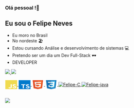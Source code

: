 ### Olá pessoal !👋

## Eu sou o Felipe Neves

- Eu moro no Brasil
- No nordeste 🏖️
- Estou cursando Análise e desenvolvimento de sistemas 💻
- Pretendo ser um dia um Dev Full-Stack 🕶️
- DEVELOPER

<div align="left">
  <a href="https://github.com/nevesfelipe47">
  <img height="180em" src="https://github-readme-stats.vercel.app/api?username=nevesfelipe47&show_icons=true&theme=shades-of-purple&include_all_commits=true&count_private=true"/>
  <img height="180em" src="https://github-readme-stats.vercel.app/api/top-langs/?username=nevesfelipe47&layout=compact&langs_count=7&theme=shades-of-purple"/>
</div>

<div style="display: inline_block"><br>
  <img align="center" alt="Felipe-Js" height="30" width="40" src="https://raw.githubusercontent.com/devicons/devicon/master/icons/javascript/javascript-plain.svg">
  <img align="center" alt="Felipe-Ts" height="30" width="40" src="https://raw.githubusercontent.com/devicons/devicon/master/icons/typescript/typescript-plain.svg">
  <img align="center" alt="Felipe-HTML" height="30" width="40" src="https://raw.githubusercontent.com/devicons/devicon/master/icons/html5/html5-original.svg">
  <img align="center" alt="Felipe-CSS" height="30" width="40" src="https://raw.githubusercontent.com/devicons/devicon/master/icons/css3/css3-original.svg">
  <img align="center" alt="Felipe-C" height="30" width="40" src=https://img.shields.io/badge/C-00599C?style=for-the-badge&logo=c&logoColor=white">
  <img align="center" alt="Felipe-java" height="30" width="40" src="https://img.icons8.com/color/48/000000/java-coffee-cup-logo--v2.png"/>
  
</div>

   ##
 
<div> 
 
  <a href="https://www.linkedin.com/in/felipe-neves-sfc-978025a1" target="_blank"><img src="https://img.shields.io/badge/-LinkedIn-%230077B5?style=for-the-badge&logo=linkedin&logoColor=white" target="_blank"></a> 
 
</div>

<!--
**nevesfelipe47/nevesfelipe47** is a ✨ _special_ ✨ repository because its `README.md` (this file) appears on your GitHub profile.

Here are some ideas to get you started:

- 🔭 I’m currently working on ...
- 🌱 I’m currently learning ...
- 👯 I’m looking to collaborate on ...
- 🤔 I’m looking for help with ...
- 💬 Ask me about ...
- 📫 How to reach me: ...
- 😄 Pronouns: ...
- ⚡ Fun fact: ...
-->
